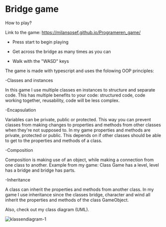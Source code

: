 # Bridge game

How to play?

Link to the game: https://milansosef.github.io/Programeren_game/

- Press start to begin playing

- Get across the bridge as many times as you can

- Walk with the "WASD" keys

The game is made with typescript and uses the folowing OOP principles:

-Classes and instances

In this game I use multiple classes en instances to structure and separate code. This has multiple benefits to your code: structured code, code working together, reusability, code will be less complex.

-Encapsulation

Variables can be private, public or protected. This way you can prevent classes from making changes to properties and methods from other classes when they're not supposed to. In my game properties and methods are private, protected or public. This depends on if other classes should be able to get to the properties and methods of a class.

-Composition

Composition is making use of an object, while making a connection from one class to another. Example from my game: Class Game has a level, level has a bridge and bridge has parts.

-Inheritance

A class can inherit the properties and methods from another class. In my game I use inheritance since the classes bridge, character and wind all inherit the properties and methods of the class GameObject. 


Also, check out my class diagram (UML).

![klassendiagram-1](https://user-images.githubusercontent.com/22589141/27352418-f492b6e6-5600-11e7-9dbb-b68baed79fc7.png)

